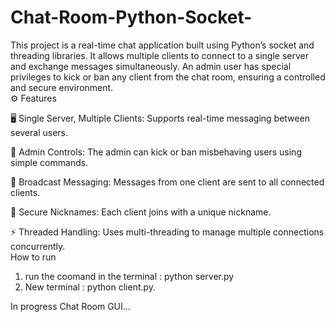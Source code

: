 # Chat-Room-Python-Socket-
This project is a real-time chat application built using Python’s socket and threading libraries. It allows multiple clients to connect to a single server and exchange messages simultaneously. An admin user has special privileges to kick or ban any client from the chat room, ensuring a controlled and secure environment.<br>
⚙️ Features

🖥️ Single Server, Multiple Clients: Supports real-time messaging between several users.

👑 Admin Controls: The admin can kick or ban misbehaving users using simple commands.

💬 Broadcast Messaging: Messages from one client are sent to all connected clients.

🔐 Secure Nicknames: Each client joins with a unique nickname.

⚡ Threaded Handling: Uses multi-threading to manage multiple connections concurrently.<br>
How to run <br>
1. run the coomand in the terminal : python server.py
2. New terminal : python client.py.<br>


In progress Chat Room GUI...
